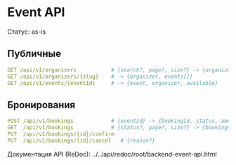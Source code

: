 # Event API

Статус: as-is

## Публичные
```yaml
GET /api/v1/organizers           # {search?, page?, size?} -> {organizers[], total}
GET /api/v1/organizers/{slug}    # -> {organizer, events[]}
GET /api/v1/events/{eventId}     # -> {event, organizer, available}
```

## Бронирования
```yaml
POST /api/v1/bookings            # {eventId} -> {bookingId, status, amount, expiresAt}
GET  /api/v1/bookings            # {status?, page?, size?} -> {bookings[], total}
PUT  /api/v1/bookings/{id}/confirm
PUT  /api/v1/bookings/{id}/cancel   # {reason?}
```

Документация API (ReDoc): ../../api/redoc/root/backend-event-api.html
